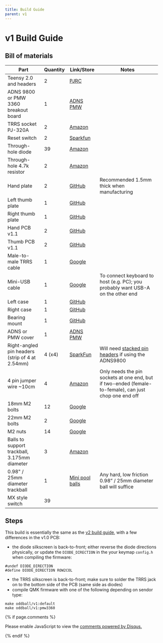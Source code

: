 ```yaml
---
title: Build Guide
parent: v1
---
```


# v1 Build Guide

## Bill of materials

| Part | Quantity | Link/Store | Notes |
| - | - | - | - |
| Teensy 2.0 and headers | 2 | [PJRC](https://www.pjrc.com/store/teensy.html)
| ADNS 9800 or PMW 3360 breakout board | 1 | [ADNS](https://www.tindie.com/products/jkicklighter/adns-9800-laser-motion-sensor/) [PMW](https://www.tindie.com/products/jkicklighter/pmw3360-motion-sensor/)
| TRRS socket PJ-320A | 2 | [Amazon](https://www.amazon.com/uxcell-Connector-Female-Socket-PJ-320A/dp/B07KY7CJCJ)
| Reset switch | 2 | [Sparkfun](https://www.sparkfun.com/products/10791)
| Through-hole diode | 39 | [Amazon](https://www.amazon.com/McIgIcM-1n4148-switching-Standard-Through/dp/B06XB1R2NK/ref=sr_1_3?dchild=1&keywords=1n4148+diode&qid=1602499817&sr=8-3)
| Through-hole 4.7k resistor | 2 | [Amazon](https://www.amazon.com/EDGELEC-Resistor-Tolerance-Multiple-Resistance/dp/B07QJB3LGN/ref=sr_1_3?dchild=1&keywords=4.7k+resistor&qid=1602499759&sr=8-3)
| Hand plate | 2 | [GitHub](https://github.com/atulloh/oddball/blob/master/output/plates/v1.0/leftPlate.stl) | Recommended 1.5mm thick when manufacturing
| Left thumb plate | 1 | [GitHub](https://github.com/atulloh/oddball/blob/master/output/plates/v1.0/leftThumbPlate.stl)
| Right thumb plate | 1 | [GitHub](https://github.com/atulloh/oddball/blob/master/output/plates/v1.0/rightThumbPlate.stl)
| Hand PCB v1.1 | 2 | [GitHub](https://github.com/atulloh/oddball/tree/master/output/pcbs/v1.1/hand)
| Thumb PCB v1.1 | 2 | [GitHub](https://github.com/atulloh/oddball/tree/master/output/pcbs/v1.1/thumb)
| Male-to-male TRRS cable | 1 | [Google](http://www.google.com/search?q=male+to+male+trrs+cable)
| Mini-USB cable | 1 | [Google](http://www.google.com/search?q=mini+usb+cable) | To connect keyboard to host (e.g. PC); you probably want USB-A on the other end
| Left case | 1 | [GitHub](https://github.com/atulloh/oddball/tree/master/output/case/v1.0/leftCase.stl) |
| Right case | 1 | [GitHub](https://github.com/atulloh/oddball/tree/master/output/case/v1.0/rightCase.stl) |
| Bearing mount | 1 | [GitHub](https://github.com/atulloh/oddball/tree/master/output/case/v1.0/bearingMount.stl) |
| ADNS or PMW cover | 1 | [ADNS](https://github.com/atulloh/oddball/tree/master/output/case/v1.0/adnsCover.stl) [PMW](https://github.com/atulloh/oddball/tree/master/output/case/v1.0/pmwCover.stl)
| Right-angled pin headers (strip of 4 at 2.54mm) | 4 (x4) | [SparkFun](https://www.sparkfun.com/products/553) | Will need [stacked pin headers](https://core-electronics.com.au/break-away-headers-right-angle-2x40.html?utm_source=google_shopping&gclid=CjwKCAiA2O39BRBjEiwApB2IkuX_UGqj735nCN4a0wE4y39f2ijxMvBihztlwV53G4i79JJKzz9BshoC6ngQAvD_BwE) if using the ADNS9800
| 4 pin jumper wire ~10cm | 4 | [Amazon](https://www.amazon.com/uxcell-Jumper-Breadboard-Arduino-Multicolor/dp/B07VSPRS21/ref=sr_1_10?dchild=1&keywords=4+pin+jumper+wire&qid=1602500226&sr=8-10) | Only needs the pin sockets at one end, but if two-ended (female-to-female), can just chop one end off
| 18mm M2 bolts | 12 | [Google](https://www.google.com/search?q=m2+18mm+bolts)
| 22mm M2 bolts | 2 | [Google](https://www.google.com/search?q=m2+22mm+bolts)
| M2 nuts | 14 | [Google](https://www.google.com/search?q=m2+nuts)
| Balls to support trackball, 3.175mm diameter | 3 | [Amazon](https://www.amazon.com/uxcell-Ceramic-Bearing-Silicon-Precision/dp/B07ZKTYTFJ/ref=sr_1_2?dchild=1&keywords=si3n4+balls+1%2F8&qid=1609759332&sr=8-2)
| 0.98" / 25mm diameter trackball | 1 | [Mini pool balls](https://www.amazon.com/CAOREN-16pcs-Billiard-Children-Accessories/dp/B0836WQQF5) | Any hard, low friction 0.98” / 25mm diameter ball will suffice
| MX style switch | 39 |

## Steps

This build is essentially the same as the [v2 build guide]({{site.baseurl}}/v2/build-guide), with a few differences in the v1.0 PCB:
-  the diode silkscreen is back-to-front; either reverse the diode directions physically, or update the `DIODE_DIRECTION` in the your keymap `config.h` when compiling the firmware:
```
#undef DIODE_DIRECTION
#define DIODE_DIRECTION ROW2COL
```
- the TRRS silkscreen is back-to-front; make sure to solder the TRRS jack on to the bottom side of the PCB (same side as diodes)
- compile QMK firmware with one of the following depending on sendor type:
```
make oddball/v1:default
make oddball/v1:pmw3360
```

{% if page.comments %} 
<div id="disqus_thread"></div>
<script>
var disqus_config = function () {
this.page.url = "https://atulloh.github.io/oddball/v1/build-guide";  // Replace PAGE_URL with your page's canonical URL variable
this.page.identifier = "build-guide"; // Replace PAGE_IDENTIFIER with your page's unique identifier variable
};
(function() { // DON'T EDIT BELOW THIS LINE
var d = document, s = d.createElement('script');
s.src = 'https://oddball-1.disqus.com/embed.js';
s.setAttribute('data-timestamp', +new Date());
(d.head || d.body).appendChild(s);
})();
</script>
<noscript>Please enable JavaScript to view the <a href="https://disqus.com/?ref_noscript">comments powered by Disqus.</a></noscript>
                            
{% endif %}